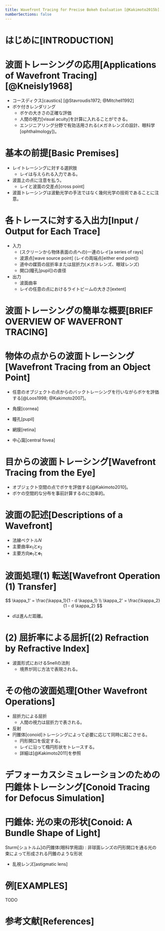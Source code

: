 ```yaml
---
title: Wavefront Tracing for Precise Bokeh Evaluation [@Kakimoto2015b]
numberSections: false
---
```

# はじめに[INTRODUCTION]

# 波面トレーシングの応用[Applications of Wavefront Tracing] [@Kneisly1968]

- コースディクス[caustics] [@Stavroudis1972; @Mitchell1992]
- ボケ付きレンダリング
    - ボケの大きさの正確な評価
    - 人間の視力[visual acuity]を計算に入れることができる。
    - エンジニアリング分野で有効活用される(メガネレンズの設計、眼科学[ophthalmology])。

# 基本の前提[Basic Premises]

- レイトレーシングに対する選択肢
    - レイは与えられる入力である。
- 波面上の点に注意を払う。
    - レイと波面の交差点[cross point]
- 波面トレーシングは波動光学の手法ではなく幾何光学の技術であることに注意。

# 各トレースに対する入出力[Input / Output for Each Trace]

- 入力
    - (スクリーンから物体表面の点への)一連のレイ[a series of rays]
    - 波源点[wave source point] (レイの両端点[either end point])
    - 道中の媒質の屈折率または屈折力(メガネレンズ、眼球レンズ)
    - 開口(瞳孔[pupil])の直径
- 出力
    - 波面曲率
    - レイの任意の点におけるライトビームの大きさ[extent]

# 波面トレーシングの簡単な概要[BRIEF OVERVIEW OF WAVEFRONT TRACING]

# 物体の点からの波面トレーシング[Wavefront Tracing from an Object Point]

- 任意のオブジェクトの点からのバックトレーシングを行いながらボケを評価する[@Loos1998; @Kakimoto2007]。

- 角膜[cornea]
- 瞳孔[pupil]
- 網膜[retina]
- 中心窩[central fovea]

# 目からの波面トレーシング[Wavefront Tracing from the Eye]

- オブジェクト空間の点でボケを評価する[@Kakimoto2010]。
- ボケの空間的な分布を事前計算するのに効率的。

# 波面の記述[Descriptions of a Wavefront]

- 法線ベクトル$N$
- 主要曲率$\kappa_1$と$\kappa_2$
- 主要方向$\boldsymbol{e}_1$と$\boldsymbol{e}_1$

# 波面処理(1) 転送[Wavefront Operation (1) Transfer]

$$
\kappa_1' = \frac{\kappa_1}{1 - d \kappa_1} \\
\kappa_2' = \frac{\kappa_2}{1 - d \kappa_2}
$$

- $d$は進んだ距離。

# (2) 屈折率による屈折[(2) Refraction by Refractive Index]

- 波面形式におけるSnellの法則
    - 境界が同じ方法で表現される。

# その他の波面処理[Other Wavefront Operations]

- 屈折力による屈折
    - 人間の視力は屈折力で表される。
- 反射
- 円錐体[conoid]トレーシングによって必要に応じて同時に起こさせる。
    - 円形開口を仮定する。
    - レイに沿って楕円形状をトレースする。
    - 詳細は[@Kakimoto2011]を参照

# デフォーカスシミュレーションのための円錐体トレーシング[Conoid Tracing for Defocus Simulation]

# 円錐体: 光の束の形状[Conoid: A Bundle Shape of Light]

Sturm[シュトルム]の円錐体(眼科学用語)
: 非球面レンズの円形開口を通る光の束によって形成される円錐のような形状

- 乱視レンズ[astigmatic lens]

# 例[EXAMPLES]

TODO

# 参考文献[References]
